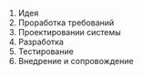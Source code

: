 1. Идея 
2. Проработка требований 
3. Проектировании системы 
4. Разработка 
5. Тестирование 
6. Внедрение и сопровождение